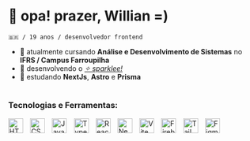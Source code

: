 # 👋 opa! prazer, Willian =)
 
<code>🇧🇷 / 19 anos / desenvolvedor frontend</code>

- 👾 atualmente cursando <strong>Análise e Desenvolvimento de Sistemas</strong> no <strong>IFRS / Campus Farroupilha</strong>
- 💾 desenvolvendo o [_✧ sparklee!_](https://github.com/zenvv/sparklee)
- 📖 estudando <strong>NextJs</strong>, <strong>Astro</strong> e <strong>Prisma</strong>
#
### Tecnologias e Ferramentas:

<img src="https://github.com/zendevdev/zendevdev/assets/128332201/b7fd1893-5e51-4df1-810d-c15b448af55c" height="30" alt="HTML"/>⠀
<img src="https://github.com/zendevdev/zendevdev/assets/128332201/c50921d7-12d6-4641-baae-d4eed74aa3db" height="30" alt="CSS"/>⠀
<img src="https://github.com/zendevdev/zendevdev/assets/128332201/db6ddbe0-7cb8-45e2-a509-9503f9be7526" height="30" alt="JavaScript"/>⠀
<img src="https://github.com/zendevdev/zendevdev/assets/128332201/dfe74ef1-1a97-4250-a7ea-3a4351f8b64e" height="30" alt="TypeScript"/>⠀
<img src="https://github.com/zendevdev/zendevdev/assets/128332201/fc24c791-0f41-491f-b402-87e9c7eded16" height="30" alt="React"/>⠀
<img src="https://github.com/zenvv/zenvv/assets/128332201/8fd3514a-8794-410c-ac83-69790615f030" height="30" alt="NextJS"/>⠀
<img src="https://github.com/zendevdev/zendevdev/assets/128332201/269b63f2-fc7f-4e68-8a92-46431a6de344" height="30" alt="Vite"/>⠀
<img src="https://github.com/zendevdev/zendevdev/assets/128332201/53473830-2727-412a-963c-d85b94bf0f5b" height="30" alt="Firebase"/>⠀
<img src="https://github.com/zendevdev/zendevdev/assets/128332201/a8e821d2-dcd2-4339-afd6-56d3b81b02fc" height="30" alt="TailwindCSS"/>⠀
<img src="https://github.com/zendevdev/zendevdev/assets/128332201/36a788ec-1c6f-4358-b3e2-c0579b1cd819" height="30" alt="Figma"/>
